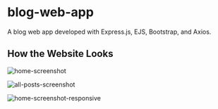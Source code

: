 # blog-web-app

A blog web app developed with Express.js, EJS, Bootstrap, and Axios.

## How the Website Looks

![home-screenshot](https://github.com/user-attachments/assets/344c93fa-6fb0-4ef3-9ef4-b3044ddf2121)

![all-posts-screenshot](https://github.com/user-attachments/assets/dcff723a-a541-4de9-9d79-9eff6b7710b0)

![home-screenshot-responsive](https://github.com/user-attachments/assets/ed62451b-fd93-469b-8b39-87371befd3c7)
